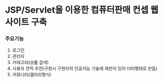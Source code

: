 
# JSP/Servlet을 이용한 컴퓨터판매 컨셉 웹사이트 구축


### 주요기능
1. 로그인
2. 관리자  
3. 카테고리(상품 검색)
4. 사용자 견적 추천(구현시 구현자의 인공지능 기술에 제한이 있어 더미형태로 만듬)
5. 커뮤니티(갤러리형식)


